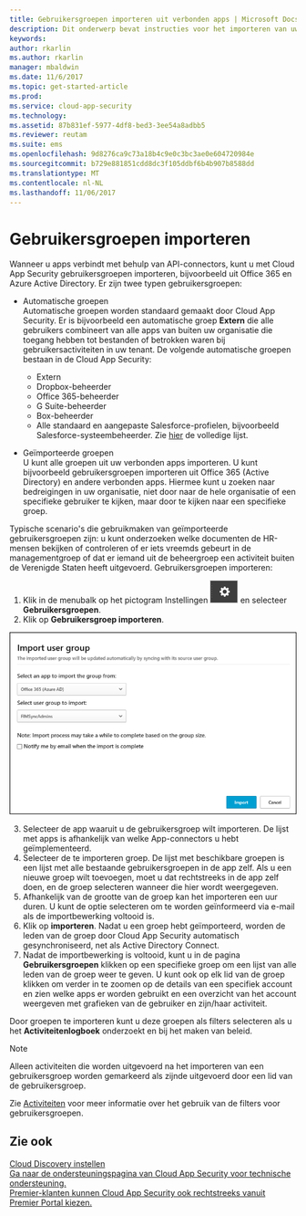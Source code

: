 ```yaml
---
title: Gebruikersgroepen importeren uit verbonden apps | Microsoft Docs
description: Dit onderwerp bevat instructies voor het importeren van uw gebruikersgroepen in Cloud App Security.
keywords: 
author: rkarlin
ms.author: rkarlin
manager: mbaldwin
ms.date: 11/6/2017
ms.topic: get-started-article
ms.prod: 
ms.service: cloud-app-security
ms.technology: 
ms.assetid: 87b831ef-5977-4df8-bed3-3ee54a8adbb5
ms.reviewer: reutam
ms.suite: ems
ms.openlocfilehash: 9d8276ca9c73a18b4c9e0c3bc3ae0e604720984e
ms.sourcegitcommit: b729e881851cdd8dc3f105ddbf6b4b907b8588dd
ms.translationtype: MT
ms.contentlocale: nl-NL
ms.lasthandoff: 11/06/2017
---
```

# <a name="import-user-groups"></a>Gebruikersgroepen importeren

Wanneer u apps verbindt met behulp van API-connectors, kunt u met Cloud App Security gebruikersgroepen importeren, bijvoorbeeld uit Office 365 en Azure Active Directory.
Er zijn twee typen gebruikersgroepen: 
- Automatische groepen </br>Automatische groepen worden standaard gemaakt door Cloud App Security. Er is bijvoorbeeld een automatische groep **Extern** die alle gebruikers combineert van alle apps van buiten uw organisatie die toegang hebben tot bestanden of betrokken waren bij gebruikersactiviteiten in uw tenant.
 De volgende automatische groepen bestaan in de Cloud App Security:
  - Extern
  - Dropbox-beheerder
  - Office 365-beheerder
  - G Suite-beheerder
  - Box-beheerder
  - Alle standaard en aangepaste Salesforce-profielen, bijvoorbeeld Salesforce-systeembeheerder. Zie [hier](https://help.salesforce.com/articleView?id=standard_profiles.htm&language=en&type=0) de volledige lijst.

- Geïmporteerde groepen</br>U kunt alle groepen uit uw verbonden apps importeren. U kunt bijvoorbeeld gebruikersgroepen importeren uit Office 365 (Active Directory) en andere verbonden apps. Hiermee kunt u zoeken naar bedreigingen in uw organisatie, niet door naar de hele organisatie of een specifieke gebruiker te kijken, maar door te kijken naar een specifieke groep. 

Typische scenario's die gebruikmaken van geïmporteerde gebruikersgroepen zijn: u kunt onderzoeken welke documenten de HR-mensen bekijken of controleren of er iets vreemds gebeurt in de managementgroep of dat er iemand uit de beheergroep een activiteit buiten de Verenigde Staten heeft uitgevoerd. Gebruikersgroepen importeren:

1. Klik in de menubalk op het pictogram Instellingen ![pictogram instellingen](./media/settings-icon.png "pictogram instellingen") en selecteer **Gebruikersgroepen**.
2. Klik op **Gebruikersgroep importeren**.

  ![Gebruikersgroepen importeren](./media/user-groups-add.png)

3. Selecteer de app waaruit u de gebruikersgroep wilt importeren. De lijst met apps is afhankelijk van welke App-connectors u hebt geïmplementeerd.
4. Selecteer de te importeren groep. De lijst met beschikbare groepen is een lijst met alle bestaande gebruikersgroepen in de app zelf. Als u een nieuwe groep wilt toevoegen, moet u dat rechtstreeks in de app zelf doen, en de groep selecteren wanneer die hier wordt weergegeven.
4. Afhankelijk van de grootte van de groep kan het importeren een uur duren. U kunt de optie selecteren om te worden geïnformeerd via e-mail als de importbewerking voltooid is.
5. Klik op **importeren**. Nadat u een groep hebt geïmporteerd, worden de leden van de groep door Cloud App Security automatisch gesynchroniseerd, net als Active Directory Connect.
7. Nadat de importbewerking is voltooid, kunt u in de pagina **Gebruikersgroepen** klikken op een specifieke groep om een lijst van alle leden van de groep weer te geven. U kunt ook op elk lid van de groep klikken om verder in te zoomen op de details van een specifiek account en zien welke apps er worden gebruikt en een overzicht van het account weergeven met grafieken van de gebruiker en zijn/haar activiteit.

Door groepen te importeren kunt u deze groepen als filters selecteren als u het **Activiteitenlogboek** onderzoekt en bij het maken van beleid. 

> [!NOTE]
> Alleen activiteiten die worden uitgevoerd na het importeren van een gebruikersgroep worden gemarkeerd als zijnde uitgevoerd door een lid van de gebruikersgroep.

Zie [Activiteiten](activity-filters.md) voor meer informatie over het gebruik van de filters voor gebruikersgroepen.


    
## <a name="see-also"></a>Zie ook  
[Cloud Discovery instellen](set-up-cloud-discovery.md)   
[Ga naar de ondersteuningspagina van Cloud App Security voor technische ondersteuning.](http://support.microsoft.com/oas/default.aspx?prid=16031)   
[Premier-klanten kunnen Cloud App Security ook rechtstreeks vanuit Premier Portal kiezen.](https://premier.microsoft.com/)  
  
  